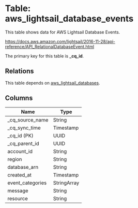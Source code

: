 # Table: aws_lightsail_database_events

This table shows data for AWS Lightsail Database Events.

https://docs.aws.amazon.com/lightsail/2016-11-28/api-reference/API_RelationalDatabaseEvent.html

The primary key for this table is **_cq_id**.

## Relations

This table depends on [aws_lightsail_databases](aws_lightsail_databases).

## Columns

| Name          | Type          |
| ------------- | ------------- |
|_cq_source_name|String|
|_cq_sync_time|Timestamp|
|_cq_id (PK)|UUID|
|_cq_parent_id|UUID|
|account_id|String|
|region|String|
|database_arn|String|
|created_at|Timestamp|
|event_categories|StringArray|
|message|String|
|resource|String|